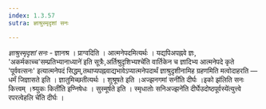 ```yaml
---
index: 1.3.57
sutra: ज्ञाश्रुस्मृदृशां सनः

---
```

_ज्ञाश्रुस्मृदृशां सनः_ - ज्ञानश्र । प्राग्वदिति । आत्मनेपदमित्यर्थः । यद्यपिअपह्नवे ज्ञः, 'अकर्मकाच्च'सम्प्रतिभ्यानाध्याने॑ इति सूत्रैः,अर्तिश्रुदृशिभ्यश्चे॑ति वार्तिकेन च ज्ञादिभ्य आत्मनेपदे कृते 'पूर्ववत्सनः' इत्यात्मनेपदं सिद्धम्,तथाप्यपह्नवाद्यभावेऽप्यात्मनेपदार्थं ज्ञाश्रुदृशीनामिह ग्रहणमिति मत्वोदाहरति —  धर्मं जिज्ञासते इति । ज्ञातुमिच्छतीत्यर्थः । शुश्रूषते इति ।अज्झनगमां सनी॑ति दीर्घः ।इको झ॑लिति सनः कित्त्वम् ।श्र्युकः किती॑ति इण्निषेधः । सुस्मूर्षते इति । स्मृधातोः सनिअज्झने॑ति दीर्घेउदोष्ठपूर्वस्ये॑त्युत्त्वे रपरत्वेहलि चे॑ति दीर्घः । 